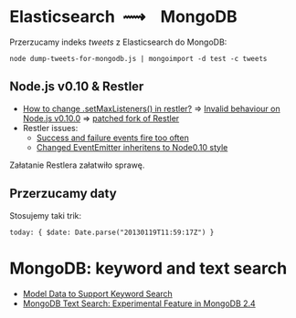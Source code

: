 # Elasticsearch  ⟿    MongoDB

Przerzucamy indeks *tweets* z Elasticsearch do MongoDB:

    node dump-tweets-for-mongodb.js | mongoimport -d test -c tweets


## Node.js v0.10 & Restler

* [How to change .setMaxListeners() in restler?](https://github.com/danwrong/restler/issues/111)
  ⇒ [Invalid behaviour on Node.js v0.10.0](https://github.com/danwrong/restler/issues/110)
  ⇒ [patched fork of Restler](https://github.com/QuePort/restler)
* Restler issues:
  - [Success and failure events fire too often](https://github.com/danwrong/restler/issues/112)
  - [Changed EventEmitter inheritens to Node0.10 style](https://github.com/danwrong/restler/pull/113)

Załatanie Restlera załatwiło sprawę.


## Przerzucamy daty

Stosujemy taki trik:

    today: { $date: Date.parse("20130119T11:59:17Z") }

# MongoDB: keyword and text search

* [Model Data to Support Keyword Search](http://docs.mongodb.org/manual/tutorial/model-data-for-keyword-search/)
* [MongoDB Text Search: Experimental Feature in MongoDB 2.4](http://blog.mongodb.org/post/40513621310/mongodb-text-search-experimental-feature-in-mongodb)
